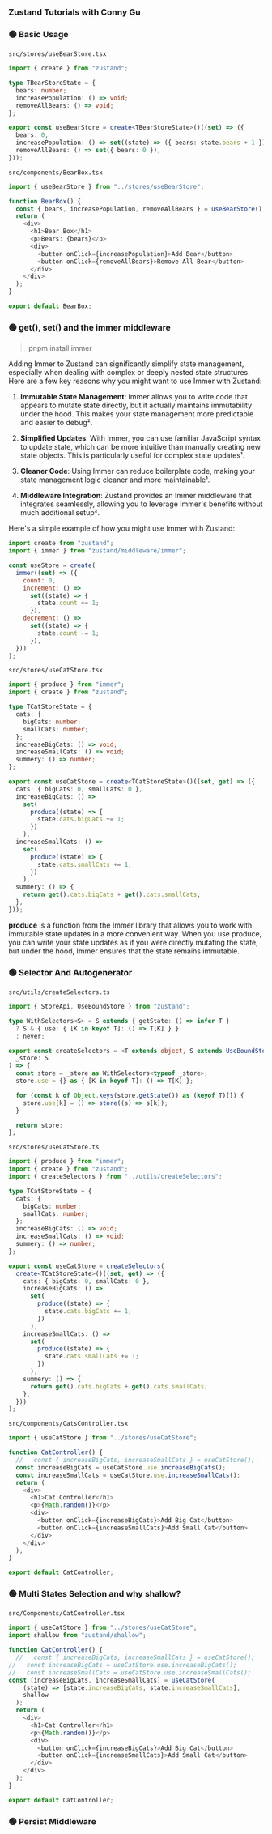 ### Zustand Tutorials with Conny Gu

### 🟢 Basic Usage

`src/stores/useBearStore.tsx`

```typeScript
import { create } from "zustand";

type TBearStoreState = {
  bears: number;
  increasePopulation: () => void;
  removeAllBears: () => void;
};

export const useBearStore = create<TBearStoreState>()((set) => ({
  bears: 0,
  increasePopulation: () => set((state) => ({ bears: state.bears + 1 })),
  removeAllBears: () => set({ bears: 0 }),
}));

```

`src/components/BearBox.tsx`

```typeScript
import { useBearStore } from "../stores/useBearStore";

function BearBox() {
  const { bears, increasePopulation, removeAllBears } = useBearStore();
  return (
    <div>
      <h1>Bear Box</h1>
      <p>Bears: {bears}</p>
      <div>
        <button onClick={increasePopulation}>Add Bear</button>
        <button onClick={removeAllBears}>Remove All Bear</button>
      </div>
    </div>
  );
}

export default BearBox;

```

### 🟢 get(), set() and the immer middleware

> pnpm install immer

Adding Immer to Zustand can significantly simplify state management, especially when dealing with complex or deeply nested state structures. Here are a few key reasons why you might want to use Immer with Zustand:

1. **Immutable State Management**: Immer allows you to write code that appears to mutate state directly, but it actually maintains immutability under the hood. This makes your state management more predictable and easier to debug².

2. **Simplified Updates**: With Immer, you can use familiar JavaScript syntax to update state, which can be more intuitive than manually creating new state objects. This is particularly useful for complex state updates¹.

3. **Cleaner Code**: Using Immer can reduce boilerplate code, making your state management logic cleaner and more maintainable¹.

4. **Middleware Integration**: Zustand provides an Immer middleware that integrates seamlessly, allowing you to leverage Immer's benefits without much additional setup².

Here's a simple example of how you might use Immer with Zustand:

```javascript
import create from "zustand";
import { immer } from "zustand/middleware/immer";

const useStore = create(
  immer((set) => ({
    count: 0,
    increment: () =>
      set((state) => {
        state.count += 1;
      }),
    decrement: () =>
      set((state) => {
        state.count -= 1;
      }),
  }))
);
```

`src/stores/useCatStore.tsx`

```typeScript
import { produce } from "immer";
import { create } from "zustand";

type TCatStoreState = {
  cats: {
    bigCats: number;
    smallCats: number;
  };
  increaseBigCats: () => void;
  increaseSmallCats: () => void;
  summery: () => number;
};

export const useCatStore = create<TCatStoreState>()((set, get) => ({
  cats: { bigCats: 0, smallCats: 0 },
  increaseBigCats: () =>
    set(
      produce((state) => {
        state.cats.bigCats += 1;
      })
    ),
  increaseSmallCats: () =>
    set(
      produce((state) => {
        state.cats.smallCats += 1;
      })
    ),
  summery: () => {
    return get().cats.bigCats + get().cats.smallCats;
  },
}));

```

**produce** is a function from the Immer library that allows you to work with immutable state updates in a more convenient way. When you use produce, you can write your state updates as if you were directly mutating the state, but under the hood, Immer ensures that the state remains immutable.

### 🟢 Selector And Autogenerator

`src/utils/createSelectors.ts`

```typeScript
import { StoreApi, UseBoundStore } from "zustand";

type WithSelectors<S> = S extends { getState: () => infer T }
  ? S & { use: { [K in keyof T]: () => T[K] } }
  : never;

export const createSelectors = <T extends object, S extends UseBoundStore<StoreApi<T>>>(
  _store: S
) => {
  const store = _store as WithSelectors<typeof _store>;
  store.use = {} as { [K in keyof T]: () => T[K] };

  for (const k of Object.keys(store.getState()) as (keyof T)[]) {
    store.use[k] = () => store((s) => s[k]);
  }

  return store;
};

```

`src/stores/useCatStore.ts`

```typeScript
import { produce } from "immer";
import { create } from "zustand";
import { createSelectors } from "../utils/createSelectors";

type TCatStoreState = {
  cats: {
    bigCats: number;
    smallCats: number;
  };
  increaseBigCats: () => void;
  increaseSmallCats: () => void;
  summery: () => number;
};

export const useCatStore = createSelectors(
  create<TCatStoreState>()((set, get) => ({
    cats: { bigCats: 0, smallCats: 0 },
    increaseBigCats: () =>
      set(
        produce((state) => {
          state.cats.bigCats += 1;
        })
      ),
    increaseSmallCats: () =>
      set(
        produce((state) => {
          state.cats.smallCats += 1;
        })
      ),
    summery: () => {
      return get().cats.bigCats + get().cats.smallCats;
    },
  }))
);


```

`src/components/CatsController.tsx`

```typescript
import { useCatStore } from "../stores/useCatStore";

function CatController() {
  //   const { increaseBigCats, increaseSmallCats } = useCatStore();
  const increaseBigCats = useCatStore.use.increaseBigCats();
  const increaseSmallCats = useCatStore.use.increaseSmallCats();
  return (
    <div>
      <h1>Cat Controller</h1>
      <p>{Math.random()}</p>
      <div>
        <button onClick={increaseBigCats}>Add Big Cat</button>
        <button onClick={increaseSmallCats}>Add Small Cat</button>
      </div>
    </div>
  );
}

export default CatController;
```

### 🟢 Multi States Selection and why shallow?

`src/Components/CatController.tsx`

```typeScript
import { useCatStore } from "../stores/useCatStore";
import shallow from "zustand/shallow";

function CatController() {
  //   const { increaseBigCats, increaseSmallCats } = useCatStore();
//   const increaseBigCats = useCatStore.use.increaseBigCats();
//   const increaseSmallCats = useCatStore.use.increaseSmallCats();
const [increaseBigCats, increaseSmallCats] = useCatStore(
    (state) => [state.increaseBigCats, state.increaseSmallCats],
    shallow
  );
  return (
    <div>
      <h1>Cat Controller</h1>
      <p>{Math.random()}</p>
      <div>
        <button onClick={increaseBigCats}>Add Big Cat</button>
        <button onClick={increaseSmallCats}>Add Small Cat</button>
      </div>
    </div>
  );
}

export default CatController;

```

### 🟢 Persist Middleware

